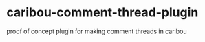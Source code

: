 caribou-comment-thread-plugin
=============================

proof of concept plugin for making comment threads in caribou
